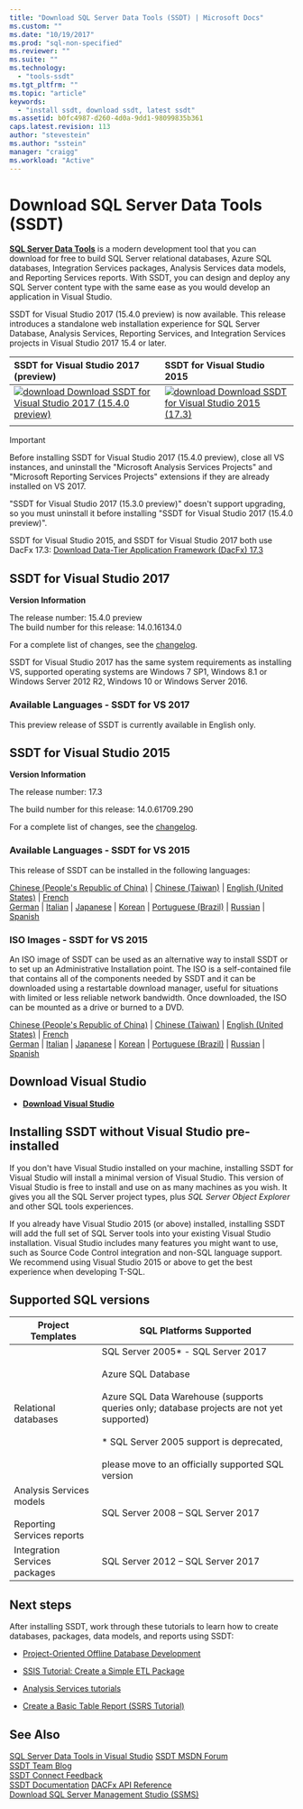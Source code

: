 ```yaml
---
title: "Download SQL Server Data Tools (SSDT) | Microsoft Docs"
ms.custom: ""
ms.date: "10/19/2017"
ms.prod: "sql-non-specified"
ms.reviewer: ""
ms.suite: ""
ms.technology: 
  - "tools-ssdt"
ms.tgt_pltfrm: ""
ms.topic: "article"
keywords: 
  - "install ssdt, download ssdt, latest ssdt"
ms.assetid: b0fc4987-d260-4d0a-9dd1-98099835b361
caps.latest.revision: 113
author: "stevestein"
ms.author: "sstein"
manager: "craigg"
ms.workload: "Active"
---
```

# Download SQL Server Data Tools (SSDT)

**[SQL Server Data Tools](https://msdn.microsoft.com/library/hh272686(v=vs.103).aspx)** is a modern development tool that you can download for free to build SQL Server relational databases, Azure SQL databases, Integration Services packages, Analysis Services data models, and Reporting Services reports. With SSDT, you can design and deploy any SQL Server content type with the same ease as you would develop an application in Visual Studio. 

SSDT for Visual Studio 2017 (15.4.0 preview) is now available. This release introduces a standalone web installation experience for SQL Server Database, Analysis Services, Reporting Services, and Integration Services projects in Visual Studio 2017 15.4 or later.

| SSDT for Visual Studio 2017 (preview) | SSDT for Visual Studio 2015 | 
|:--|:--|
|[![download](../ssdt/media/download.png) Download SSDT for Visual Studio 2017 (15.4.0 preview) ](https://go.microsoft.com/fwlink/?LinkId=860015) | [![download](../ssdt/media/download.png) Download SSDT for Visual Studio 2015 (17.3)](https://go.microsoft.com/fwlink/?linkid=858660)|
|||

> [!IMPORTANT]
> Before installing SSDT for Visual Studio 2017 (15.4.0 preview), close all VS instances, and uninstall the "Microsoft Analysis Services Projects" and "Microsoft Reporting Services Projects" extensions if they are already installed on VS 2017. 
> 
> "SSDT for Visual Studio 2017 (15.3.0 preview)" doesn't support upgrading, so you must uninstall it before installing "SSDT for Visual Studio 2017 (15.4.0 preview)". 


SSDT for Visual Studio 2015, and SSDT for Visual Studio 2017 both use DacFx 17.3: [Download Data-Tier Application Framework (DacFx) 17.3](https://www.microsoft.com/download/details.aspx?id=56048)



## SSDT for Visual Studio 2017
**Version Information**  
  
The release number: 15.4.0 preview  
The build number for this release: 14.0.16134.0

For a complete list of changes, see the [changelog](changelog-for-sql-server-data-tools-ssdt.md).

SSDT for Visual Studio 2017 has the same system requirements as installing VS, supported operating systems are Windows 7 SP1, Windows 8.1 or Windows Server 2012 R2, Windows 10 or Windows Server 2016.  

### Available Languages - SSDT for VS 2017
  
 This preview release of SSDT is currently available in English only.




## SSDT for Visual Studio 2015
**Version Information**  
  
The release number: 17.3

The build number for this release: 14.0.61709.290
  
For a complete list of changes, see the [changelog](changelog-for-sql-server-data-tools-ssdt.md).

### Available Languages - SSDT for VS 2015
  
This release of SSDT can be installed in the following languages:  

[Chinese (People's Republic of China)]( https://go.microsoft.com/fwlink/?linkid=858660&clcid=0x804) | 
[Chinese (Taiwan)]( https://go.microsoft.com/fwlink/?linkid=858660&clcid=0x404) | 
[English (United States)]( https://go.microsoft.com/fwlink/?linkid=858660&clcid=0x409) | 
[French]( https://go.microsoft.com/fwlink/?linkid=858660&clcid=0x40c)  
[German]( https://go.microsoft.com/fwlink/?linkid=858660&clcid=0x407) | 
[Italian]( https://go.microsoft.com/fwlink/?linkid=858660&clcid=0x410) | 
[Japanese]( https://go.microsoft.com/fwlink/?linkid=858660&clcid=0x411) | 
[Korean]( https://go.microsoft.com/fwlink/?linkid=858660&clcid=0x412) | 
[Portuguese (Brazil)]( https://go.microsoft.com/fwlink/?linkid=858660&clcid=0x416) | 
[Russian]( https://go.microsoft.com/fwlink/?linkid=858660&clcid=0x419) | 
[Spanish]( https://go.microsoft.com/fwlink/?linkid=858660&clcid=0x40a)  

### ISO Images - SSDT for VS 2015

An ISO image of SSDT can be used as an alternative way to install SSDT or to set up an Administrative Installation point. The ISO is a self-contained file that contains all of the components needed by SSDT and it can be downloaded using a restartable download manager, useful for situations with limited or less reliable network bandwidth. Once downloaded, the ISO can be mounted as a drive or burned to a DVD.

[Chinese (People's Republic of China)]( https://go.microsoft.com/fwlink/?linkid=858663&clcid=0x804) |
[Chinese (Taiwan)]( https://go.microsoft.com/fwlink/?linkid=858663&clcid=0x404) |
[English (United States)]( https://go.microsoft.com/fwlink/?linkid=858663&clcid=0x409) |
[French]( https://go.microsoft.com/fwlink/?linkid=858663&clcid=0x40c)  
[German]( https://go.microsoft.com/fwlink/?linkid=858663&clcid=0x407) |
[Italian]( https://go.microsoft.com/fwlink/?linkid=858663&clcid=0x410) |
[Japanese]( https://go.microsoft.com/fwlink/?linkid=858663&clcid=0x411) |
[Korean]( https://go.microsoft.com/fwlink/?linkid=858663&clcid=0x412) |
[Portuguese (Brazil)]( https://go.microsoft.com/fwlink/?linkid=858663&clcid=0x416) |
[Russian]( https://go.microsoft.com/fwlink/?linkid=858663&clcid=0x419) |
[Spanish]( https://go.microsoft.com/fwlink/?linkid=858663&clcid=0x40a)


## Download Visual Studio

* [**Download Visual Studio**](https://www.visualstudio.com/downloads)

## Installing SSDT without Visual Studio pre-installed

If you don't have Visual Studio installed on your machine, installing SSDT for Visual Studio will install a minimal version of Visual Studio. This version of Visual Studio is free to install and use on as many machines as you wish. It gives you all the SQL Server project types, plus *SQL Server Object Explorer* and other SQL tools experiences.

If you already have Visual Studio 2015 (or above) installed, installing SSDT will add the full set of SQL Server tools into your existing Visual Studio installation. Visual Studio includes many features you might want to use, such as Source Code Control integration and non-SQL language support. We recommend using Visual Studio 2015 or above to get the best experience when developing T-SQL.


## Supported SQL versions
  
|Project Templates|SQL Platforms Supported|  
|-------------------|--------------------|  
Relational databases|  SQL Server 2005* - SQL Server 2017 <br /><br />Azure SQL Database<br /><br />Azure SQL Data Warehouse (supports queries only; database projects are not yet supported)<br /><br />  * SQL Server 2005 support is deprecated,<br /><br /> please move to an officially supported SQL version|
  |Analysis Services models<br /><br />Reporting Services reports | SQL Server 2008 – SQL Server 2017|
  |Integration Services packages| SQL Server 2012 – SQL Server 2017    |
  
## Next steps  
After installing SSDT, work through these tutorials to learn how to create databases, packages, data models, and reports using SSDT:  
  
-   [Project-Oriented Offline Database Development](https://msdn.microsoft.com/library/hh272702(v=vs.103).aspx)  
  
-   [SSIS Tutorial: Create a Simple ETL Package](../integration-services/ssis-how-to-create-an-etl-package.md)  
  
-   [Analysis Services tutorials](../analysis-services/analysis-services-tutorials-ssas.md)  
  
-   [Create a Basic Table Report (SSRS Tutorial)](../reporting-services/create-a-basic-table-report-ssrs-tutorial.md)  
  



## See Also  
[SQL Server Data Tools in Visual Studio](https://msdn.microsoft.com/library/hh272686(v=vs.103).aspx)  
[SSDT MSDN Forum](https://social.msdn.microsoft.com/Forums/sqlserver/home?forum=ssdt)  
[SSDT Team Blog](http://blogs.msdn.com/b/ssdt/)  
[SSDT Connect Feedback](https://connect.microsoft.com/SQLServer/Feedback)  
[SSDT Documentation](https://msdn.microsoft.com/library/hh272686(v=vs.103).aspx)  
[DACFx API Reference](https://msdn.microsoft.com/library/dn645454.aspx)  
[Download SQL Server Management Studio (SSMS)](../ssms/download-sql-server-management-studio-ssms.md)  
